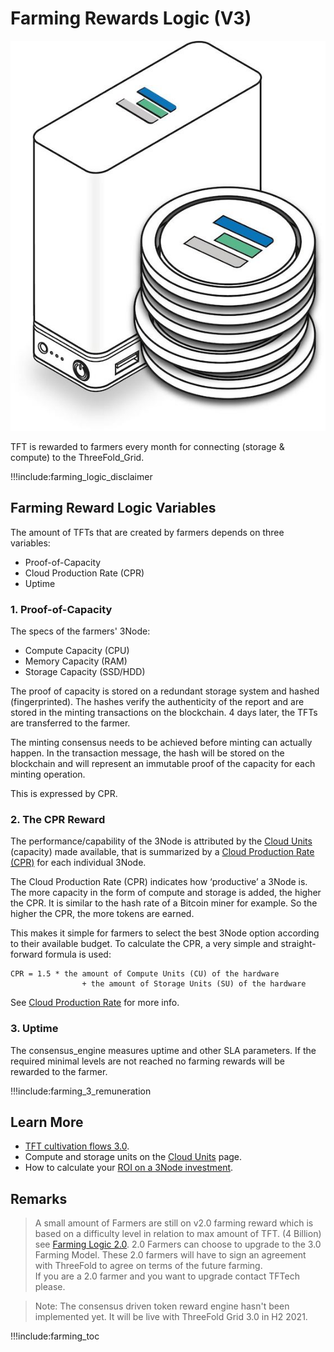 # Farming Rewards Logic (V3)

![](img/farming_rewards.png ':size=400x')

TFT is rewarded to farmers every month for connecting (storage & compute) to the ThreeFold_Grid.

!!!include:farming_logic_disclaimer

## Farming Reward Logic Variables

The amount of TFTs that are created by farmers depends on three variables:
- Proof-of-Capacity
- Cloud Production Rate (CPR)
- Uptime

### 1. Proof-of-Capacity

The specs of the farmers' 3Node:

- Compute Capacity (CPU)
- Memory Capacity (RAM)
- Storage Capacity (SSD/HDD)

The proof of capacity is stored on a redundant storage system and hashed (fingerprinted). The hashes verify the authenticity of the report and are stored in the minting transactions on the blockchain. 4 days later, the TFTs are transferred to the farmer. 

The minting consensus needs to be achieved before minting can actually happen. In the transaction message, the hash will be stored on the blockchain and will represent an immutable proof of the capacity for each minting operation.

This is expressed by CPR.

### 2. The CPR Reward

The performance/capability of the 3Node is attributed by the [Cloud Units](cloud_units) (capacity) made available, that is summarized by a [Cloud Production Rate (CPR)](cloud_production_rate) for each individual 3Node.

The Cloud Production Rate (CPR) indicates how ‘productive’ a 3Node is. The more capacity in the form of compute and storage is added, the higher the CPR. It is similar to the hash rate of a Bitcoin miner for example. So the higher the CPR, the more tokens are earned.

This makes it simple for farmers to select the best 3Node option according to their available budget. To calculate the CPR, a very simple and straight-forward formula is used:

```
CPR = 1.5 * the amount of Compute Units (CU) of the hardware
                + the amount of Storage Units (SU) of the hardware
```

See [Cloud Production Rate](cpr) for more info.

### 3. Uptime

The consensus_engine measures uptime and other SLA parameters. If the required minimal levels are not reached no farming rewards will be rewarded to the farmer.

!!!include:farming_3_remuneration


## Learn More

- [TFT cultivation flows 3.0](cultivation_flow3).
- Compute and storage units on the [Cloud Units](cloud_units) page.
- How to calculate your [ROI on a 3Node investment](farming_calculator).

## Remarks

> A small amount of Farmers are still on v2.0 farming reward which is based on a difficulty level in relation to max amount of TFT. (4 Billion) see [Farming Logic 2.0](farming_logic2). 2.0 Farmers can choose to upgrade to the 3.0 Farming Model.
> These 2.0 farmers will have to sign an agreement with ThreeFold to agree on terms of the future farming. <BR>If you are a 2.0 farmer and you want to upgrade contact TFTech please.

> Note: The consensus driven token reward engine hasn't been implemented yet. It will be live with ThreeFold Grid 3.0 in H2 2021.


!!!include:farming_toc
